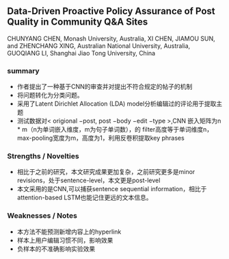 ## Data-Driven Proactive Policy Assurance of Post Quality in Community Q&A Sites
CHUNYANG CHEN, Monash University, Australia,
XI CHEN, JIAMOU SUN, and ZHENCHANG XING, Australian National University, Australia,
GUOQIANG LI, Shanghai Jiao Tong University, China
### summary
* 作者提出了一种基于CNN的审查并对提出不符合规定的帖子的机制
* 将问题转化为分类问题。
* 采用了Latent Dirichlet Allocation (LDA) model分析编辑过的评论用于提取主题
* 测试数据对< origional −post, post −body −edit −type >,CNN 嵌入矩阵为n * m（n为单词嵌入维度，m为句子单词数），的 filter高度等于单词维度n，max-pooling宽度为m，高度为1，利用反卷积提取key phrases
### Strengths / Novelties
* 相比于之前的研究，本文研究成果更加复杂，之前研究更多是minor revisions，处于sentence-level，本文更是post-level
* 本文采用的是CNN,可以捕获sentence sequential information，相比于attention-based LSTM也能记住更远的文本信息。
### Weaknesses / Notes
* 本方法不能预测新增内容上的hyperlink
* 样本上用户编辑习惯不同，影响效果
* 负样本的不准确影响实验效果

